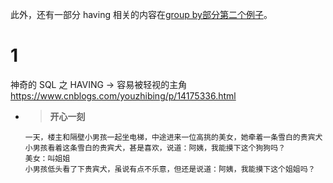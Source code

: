 
此外，还有一部分 having 相关的内容在[group by部分第二个例子](../group_by/example1.md#2)。

# 1

神奇的 SQL 之 HAVING → 容易被轻视的主角 https://www.cnblogs.com/youzhibing/p/14175336.html
- > **开心一刻**
  ```console
  一天，楼主和隔壁小男孩一起坐电梯，中途进来一位高挑的美女，她牵着一条雪白的贵宾犬
  小男孩看着这条雪白的贵宾犬，甚是喜欢，说道：阿姨，我能摸下这个狗狗吗？
  美女：叫姐姐
  小男孩低头看了下贵宾犬，虽说有点不乐意，但还是说道：阿姨，我能摸下这个姐姐吗？
  ```
